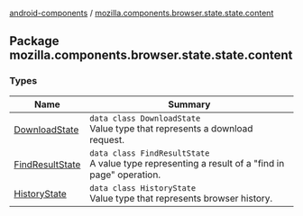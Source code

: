[android-components](../index.md) / [mozilla.components.browser.state.state.content](./index.md)

## Package mozilla.components.browser.state.state.content

### Types

| Name | Summary |
|---|---|
| [DownloadState](-download-state/index.md) | `data class DownloadState`<br>Value type that represents a download request. |
| [FindResultState](-find-result-state/index.md) | `data class FindResultState`<br>A value type representing a result of a "find in page" operation. |
| [HistoryState](-history-state/index.md) | `data class HistoryState`<br>Value type that represents browser history. |
